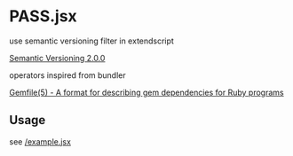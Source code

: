 # PASS.jsx

use semantic versioning filter in extendscript

[Semantic Versioning 2\.0\.0](http://semver.org/)

operators inspired from bundler 

[Gemfile\(5\) \- A format for describing gem dependencies for Ruby programs](http://bundler.io/v1.10/man/gemfile.5.html)

## Usage

see [/example.jsx](https://github.com/milligramme/pass-jsx/blob/master/example.jsx)
